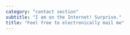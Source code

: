 ```yaml
---
category: "contact section"
subtitle: "I am on the Internet! Surprise."
title: "Feel free to electronically mail me"
---
```

